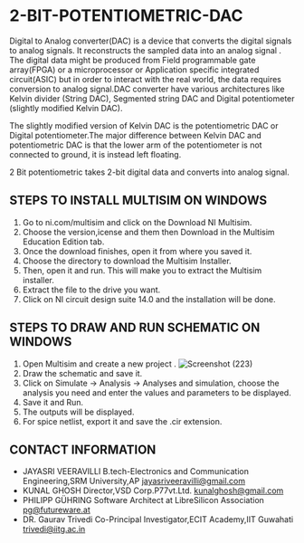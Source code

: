 # 2-BIT-POTENTIOMETRIC-DAC
Digital to Analog converter(DAC) is a device that converts the digital signals to analog signals. It reconstructs the sampled data into an analog signal . The digital data might be produced from Field programmable gate array(FPGA) or a microprocessor or Application specific integrated circuit(ASIC) but in order to interact with the real world, the data requires conversion to analog signal.DAC converter have various architectures like Kelvin divider (String DAC), Segmented string DAC and Digital potentiometer (slightly modified Kelvin DAC).

The slightly modified version of Kelvin DAC is the potentiometric DAC or Digital potentiometer.The major difference between Kelvin DAC and potentiometric DAC is that the lower arm of the potentiometer is not connected to ground, it is instead left floating.

2 Bit potentiometric takes 2-bit digital data and converts into analog signal.

## STEPS TO INSTALL MULTISIM ON WINDOWS
1) Go to ni.com/multisim and click on the Download NI Multisim.
2) Choose the version,icense and them then Download in the Multisim Education Edition tab.
3) Once the download finishes, open it from where you saved it.
4) Choose the directory to download the Multisim Installer.
5) Then, open it and run. This will make you to extract the Multisim installer.
6) Extract the file to the drive you want.
7) Click on NI circuit design suite 14.0 and the installation will be done.

## STEPS TO DRAW AND RUN SCHEMATIC ON WINDOWS
1) Open Multisim and create a new project .
![Screenshot (223)](https://user-images.githubusercontent.com/40025087/84753411-996dd780-afdc-11ea-9dbd-418f1aa6ea15.png)
2) Draw the schematic and save it.
3) Click on Simulate -> Analysis -> Analyses and simulation, choose the analysis you need and enter the values and parameters to be displayed.
4) Save it and Run.
5) The outputs will be displayed.
6) For spice netlist, export it and save the .cir extension.


## CONTACT INFORMATION
* JAYASRI VEERAVILLI B.tech-Electronics and Communication Engineering,SRM University,AP jayasriveeravilli@gmail.com
* KUNAL GHOSH Director,VSD Corp.P77vt.Ltd. kunalghosh@gmail.com
* PHILIPP GÜHRING Software Architect at LibreSilicon Association pg@futureware.at
* DR. Gaurav Trivedi Co-Principal Investigator,ECIT Academy,IIT Guwahati trivedi@iitg.ac.in

